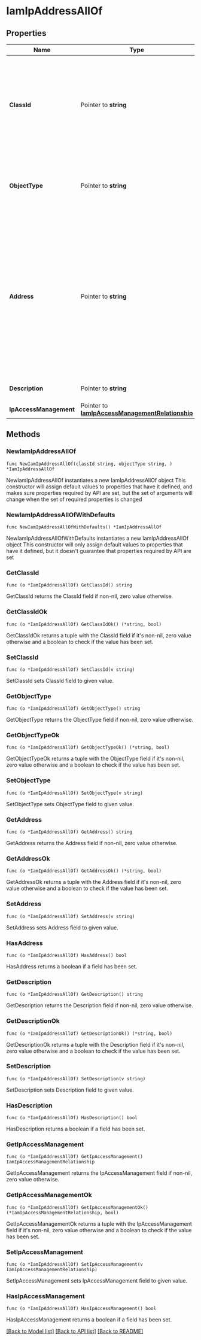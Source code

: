 # IamIpAddressAllOf

## Properties

Name | Type | Description | Notes
------------ | ------------- | ------------- | -------------
**ClassId** | Pointer to **string** | The fully-qualified name of the instantiated, concrete type. This property is used as a discriminator to identify the type of the payload when marshaling and unmarshaling data. | [default to "iam.IpAddress"]
**ObjectType** | Pointer to **string** | The fully-qualified name of the instantiated, concrete type. The value should be the same as the &#39;ClassId&#39; property. | [default to "iam.IpAddress"]
**Address** | Pointer to **string** | The Trusted IP range&#39;s address. IP address, CIDR range, and IP address range formats are supported. For example &#39;12.13.14.15&#39;, &#39;12.13.14.0/24&#39;, and &#39;12.13.14.15-12.13.14.200&#39;. Reserved IP ranges &#39;127.0.0.1&#39;, &#39;10.0.0.0/8&#39;, &#39;172.16.0.0/12&#39;, and &#39;192.168.0.0/16&#39; are not allowed. | [optional] 
**Description** | Pointer to **string** | Description of Trusted IP address range. | [optional] 
**IpAccessManagement** | Pointer to [**IamIpAccessManagementRelationship**](IamIpAccessManagementRelationship.md) |  | [optional] 

## Methods

### NewIamIpAddressAllOf

`func NewIamIpAddressAllOf(classId string, objectType string, ) *IamIpAddressAllOf`

NewIamIpAddressAllOf instantiates a new IamIpAddressAllOf object
This constructor will assign default values to properties that have it defined,
and makes sure properties required by API are set, but the set of arguments
will change when the set of required properties is changed

### NewIamIpAddressAllOfWithDefaults

`func NewIamIpAddressAllOfWithDefaults() *IamIpAddressAllOf`

NewIamIpAddressAllOfWithDefaults instantiates a new IamIpAddressAllOf object
This constructor will only assign default values to properties that have it defined,
but it doesn't guarantee that properties required by API are set

### GetClassId

`func (o *IamIpAddressAllOf) GetClassId() string`

GetClassId returns the ClassId field if non-nil, zero value otherwise.

### GetClassIdOk

`func (o *IamIpAddressAllOf) GetClassIdOk() (*string, bool)`

GetClassIdOk returns a tuple with the ClassId field if it's non-nil, zero value otherwise
and a boolean to check if the value has been set.

### SetClassId

`func (o *IamIpAddressAllOf) SetClassId(v string)`

SetClassId sets ClassId field to given value.


### GetObjectType

`func (o *IamIpAddressAllOf) GetObjectType() string`

GetObjectType returns the ObjectType field if non-nil, zero value otherwise.

### GetObjectTypeOk

`func (o *IamIpAddressAllOf) GetObjectTypeOk() (*string, bool)`

GetObjectTypeOk returns a tuple with the ObjectType field if it's non-nil, zero value otherwise
and a boolean to check if the value has been set.

### SetObjectType

`func (o *IamIpAddressAllOf) SetObjectType(v string)`

SetObjectType sets ObjectType field to given value.


### GetAddress

`func (o *IamIpAddressAllOf) GetAddress() string`

GetAddress returns the Address field if non-nil, zero value otherwise.

### GetAddressOk

`func (o *IamIpAddressAllOf) GetAddressOk() (*string, bool)`

GetAddressOk returns a tuple with the Address field if it's non-nil, zero value otherwise
and a boolean to check if the value has been set.

### SetAddress

`func (o *IamIpAddressAllOf) SetAddress(v string)`

SetAddress sets Address field to given value.

### HasAddress

`func (o *IamIpAddressAllOf) HasAddress() bool`

HasAddress returns a boolean if a field has been set.

### GetDescription

`func (o *IamIpAddressAllOf) GetDescription() string`

GetDescription returns the Description field if non-nil, zero value otherwise.

### GetDescriptionOk

`func (o *IamIpAddressAllOf) GetDescriptionOk() (*string, bool)`

GetDescriptionOk returns a tuple with the Description field if it's non-nil, zero value otherwise
and a boolean to check if the value has been set.

### SetDescription

`func (o *IamIpAddressAllOf) SetDescription(v string)`

SetDescription sets Description field to given value.

### HasDescription

`func (o *IamIpAddressAllOf) HasDescription() bool`

HasDescription returns a boolean if a field has been set.

### GetIpAccessManagement

`func (o *IamIpAddressAllOf) GetIpAccessManagement() IamIpAccessManagementRelationship`

GetIpAccessManagement returns the IpAccessManagement field if non-nil, zero value otherwise.

### GetIpAccessManagementOk

`func (o *IamIpAddressAllOf) GetIpAccessManagementOk() (*IamIpAccessManagementRelationship, bool)`

GetIpAccessManagementOk returns a tuple with the IpAccessManagement field if it's non-nil, zero value otherwise
and a boolean to check if the value has been set.

### SetIpAccessManagement

`func (o *IamIpAddressAllOf) SetIpAccessManagement(v IamIpAccessManagementRelationship)`

SetIpAccessManagement sets IpAccessManagement field to given value.

### HasIpAccessManagement

`func (o *IamIpAddressAllOf) HasIpAccessManagement() bool`

HasIpAccessManagement returns a boolean if a field has been set.


[[Back to Model list]](../README.md#documentation-for-models) [[Back to API list]](../README.md#documentation-for-api-endpoints) [[Back to README]](../README.md)



